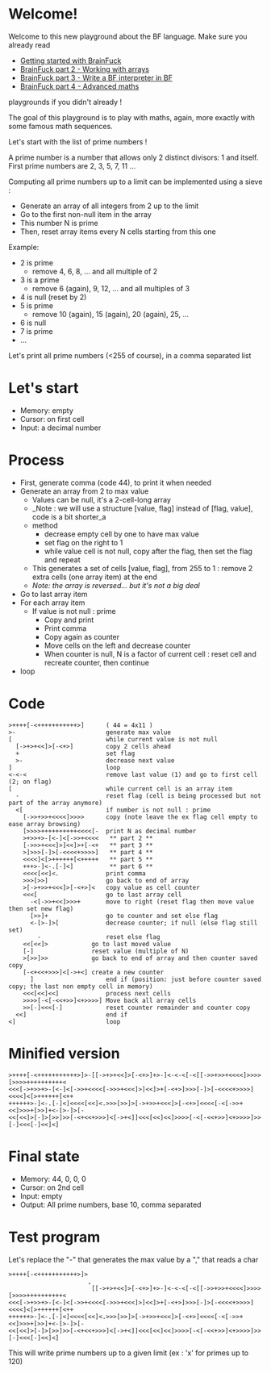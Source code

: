 # Welcome!

Welcome to this new playground about the BF language. Make sure you already read 
* [Getting started with BrainFuck](https://tech.io/playgrounds/50426/getting-started-with-brainfuck/welcome)
* [BrainFuck part 2 - Working with arrays](https://tech.io/playgrounds/50443/brainfuck-part-2---working-with-arrays/welcome)
* [BrainFuck part 3 - Write a BF interpreter in BF](https://www.codingame.com/playgrounds/50446/brainfuck-part-3---write-a-bf-interpreter-in-bf/welcome)
* [BrainFuck part 4 - Advanced maths](https://www.codingame.com/playgrounds/50446/brainfuck-part-3---write-a-bf-interpreter-in-bf/welcome)

playgrounds if you didn't already !

The goal of this playground is to play with maths, again, more exactly with some famous math sequences.

Let's start with the list of prime numbers !

A prime number is a number that allows only 2 distinct divisors: 1 and itself. First prime numbers are 2, 3, 5, 7, 11 ...

Computing all prime numbers up to a limit can be implemented using a sieve :
* Generate an array of all integers from 2 up to the limit
* Go to the first non-null item in the array
* This number N is prime
* Then, reset array items every N cells starting from this one

Example:
* 2 is prime
  * remove 4, 6, 8, ... and all multiple of 2
* 3 is a prime
  * remove 6 (again), 9, 12, ... and all multiples of 3
* 4 is null (reset by 2)
* 5 is prime
  * remove 10 (again), 15 (again), 20 (again), 25, ...
* 6 is null
* 7 is prime
* ...

Let's print all prime numbers (<255 of course), in a comma separated list

# Let's start

* Memory: empty
* Cursor: on first cell
* Input: a decimal number

# Process

* First, generate comma (code 44), to print it when needed
* Generate an array from 2 to max value
  * Values can be null, it's a 2-cell-long array
  * _Note : we will use a structure [value, flag] instead of [flag, value], code is a bit shorter_a
  * method
    * decrease empty cell by one to have max value
    * set flag on the right to 1
    * while value cell is not null, copy after the flag, then set the flag and repeat
  * This generates a set of cells [value, flag], from 255 to 1 : remove 2 extra cells (one array item) at the end
  * _Note: the array is reversed... but it's not a big deal_
* Go to last array item
* For each array item
  * If value is not null : prime
    * Copy and print
    * Print comma
    * Copy again as counter
    * Move cells on the left and decrease counter
    * When counter is null, N is a factor of current cell : reset cell and recreate counter, then continue
* loop

# Code
```
>++++[-<+++++++++++>]      ( 44 = 4x11 )
>-                         generate max value
[                          while current value is not null
  [->+>+<<]>[-<+>]         copy 2 cells ahead
  +                        set flag
  >-                       decrease next value
]                          loop
<-<-<                      remove last value (1) and go to first cell (2; on flag)
[                          while current cell is an array item
  -                        reset flag (cell is being processed but not part of the array anymore)
  <[                       if number is not null : prime
    [->>+>>+<<<<]>>>>      copy (note leave the ex flag cell empty to ease array browsing)
    [>>>>++++++++++<<<<[-  print N as decimal number
    >+>>+>-[<-]<[->>+<<<<   ** part 2 **  
    [->>>+<<<]>]<<]>+[-<+   ** part 3 **
    >]>>>[-]>[-<<<<+>>>>]   ** part 4 **
    <<<<]<[>++++++[<+++++   ** part 5 **
    +++>-]<-.[-]<]          ** part 6 **
    <<<<[<<]<.             print comma
    >>>[>>]                go back to end of array
    >[->+>>+<<<]>[-<+>]<   copy value as cell counter
    <<<[                   go to last array cell
      -<[->>+<<]>>>+       move to right (reset flag then move value then set new flag)
      [>>]+                go to counter and set else flag
      <-[>-]>[             decrease counter; if null (else flag still set)
        -                  reset else flag
	<<[<<]>            go to last moved value
	[-]                reset value (multiple of N)
	>[>>]>>            go back to end of array and then counter saved copy
	[-<+<<+>>>]<[->+<] create a new counter
      ]                    end if (position: just before counter saved copy; the last non empty cell in memory)
    <<<[<<]<<]             process next cells
    >>>>[-<[-<<+>>]<+>>>>] Move back all array cells
    >>[-]<<<[-]            reset counter remainder and counter copy
  <<]                      end if
<]                         loop
```

# Minified version
```
>++++[-<+++++++++++>]>-[[->+>+<<]>[-<+>]+>-]<-<-<[-<[[->>+>>+<<<<]>>>>[>>>>++++++++++<
<<<[->+>>+>-[<-]<[->>+<<<<[->>>+<<<]>]<<]>+[-<+>]>>>[-]>[-<<<<+>>>>]<<<<]<[>++++++[<++
++++++>-]<-.[-]<]<<<<[<<]<.>>>[>>]>[->+>>+<<<]>[-<+>]<<<<[-<[->>+<<]>>>+[>>]+<-[>-]>[-
<<[<<]>[-]>[>>]>>[-<+<<+>>>]<[->+<]]<<<[<<]<<]>>>>[-<[-<<+>>]<+>>>>]>>[-]<<<[-]<<]<]
```

# Final state

* Memory: 44, 0, 0, 0
* Cursor: on 2nd cell
* Input: empty 
* Output: All prime numbers, base 10, comma separated

# Test program

Let's replace the "-" that generates the max value by a "," that reads a char

```
>++++[-<+++++++++++>]>
                      ,
                       [[->+>+<<]>[-<+>]+>-]<-<-<[-<[[->>+>>+<<<<]>>>>[>>>>++++++++++<
<<<[->+>>+>-[<-]<[->>+<<<<[->>>+<<<]>]<<]>+[-<+>]>>>[-]>[-<<<<+>>>>]<<<<]<[>++++++[<++
++++++>-]<-.[-]<]<<<<[<<]<.>>>[>>]>[->+>>+<<<]>[-<+>]<<<<[-<[->>+<<]>>>+[>>]+<-[>-]>[-
<<[<<]>[-]>[>>]>>[-<+<<+>>>]<[->+<]]<<<[<<]<<]>>>>[-<[-<<+>>]<+>>>>]>>[-]<<<[-]<<]<]
```

This will write prime numbers up to a given limit (ex : 'x' for primes up to 120)

